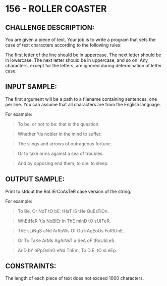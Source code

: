 # 156 - ROLLER COASTER
## CHALLENGE DESCRIPTION:

You are given a piece of text. Your job is to write a program that sets the case of text characters according to the following rules:

The first letter of the line should be in uppercase.
The next letter should be in lowercase.
The next letter should be in uppercase, and so on.
Any characters, except for the letters, are ignored during determination of letter case.

## INPUT SAMPLE:

The first argument will be a path to a filename containing sentences, one per line. You can assume that all characters are from the English language.

For example:

> To be, or not to be: that is the question.

> Whether 'tis nobler in the mind to suffer.

> The slings and arrows of outrageous fortune.

> Or to take arms against a sea of troubles.

> And by opposing end them, to die: to sleep.

## OUTPUT SAMPLE:

Print to stdout the RoLlErCoAsTeR case version of the string.

For example:

> To Be, Or NoT tO bE: tHaT iS tHe QuEsTiOn.

> WhEtHeR 'tIs NoBlEr In ThE mInD tO sUfFeR.

> ThE sLiNgS aNd ArRoWs Of OuTrAgEoUs FoRtUnE.

> Or To TaKe ArMs AgAiNsT a SeA oF tRoUbLeS.

> AnD bY oPpOsInG eNd ThEm, To DiE: tO sLeEp.

## CONSTRAINTS:

The length of each piece of text does not exceed 1000 characters.
